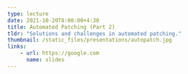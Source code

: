 ```yaml
---
type: lecture
date: 2021-10-20T8:00:00+4:30
title: Automated Patching (Part 2)
tldr: "Solutions and challenges in automated patching."
thumbnail: /static_files/presentations/autopatch.jpg
links:
    - url: https://google.com
      name: slides
---
```

